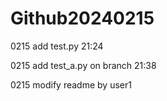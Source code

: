# Github20240215
 
0215 add test.py 21:24



0215 add test_a.py on branch 21:38



0215 modify readme by user1
